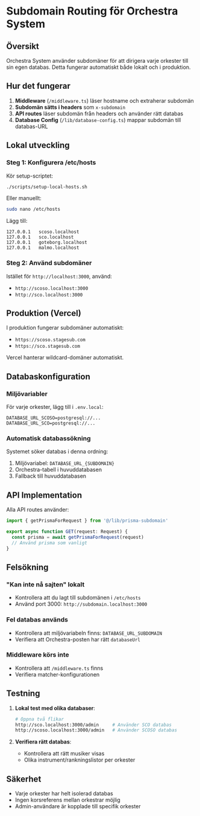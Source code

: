 # Subdomain Routing för Orchestra System

## Översikt

Orchestra System använder subdomäner för att dirigera varje orkester till sin egen databas. Detta fungerar automatiskt både lokalt och i produktion.

## Hur det fungerar

1. **Middleware** (`/middleware.ts`) läser hostname och extraherar subdomän
2. **Subdomän sätts i headers** som `x-subdomain`
3. **API routes** läser subdomän från headers och använder rätt databas
4. **Database Config** (`/lib/database-config.ts`) mappar subdomän till databas-URL

## Lokal utveckling

### Steg 1: Konfigurera /etc/hosts

Kör setup-scriptet:
```bash
./scripts/setup-local-hosts.sh
```

Eller manuellt:
```bash
sudo nano /etc/hosts
```

Lägg till:
```
127.0.0.1   scoso.localhost
127.0.0.1   sco.localhost
127.0.0.1   goteborg.localhost
127.0.0.1   malmo.localhost
```

### Steg 2: Använd subdomäner

Istället för `http://localhost:3000`, använd:
- `http://scoso.localhost:3000`
- `http://sco.localhost:3000`

## Produktion (Vercel)

I produktion fungerar subdomäner automatiskt:
- `https://scoso.stagesub.com`
- `https://sco.stagesub.com`

Vercel hanterar wildcard-domäner automatiskt.

## Databaskonfiguration

### Miljövariabler

För varje orkester, lägg till i `.env.local`:
```
DATABASE_URL_SCOSO=postgresql://...
DATABASE_URL_SCO=postgresql://...
```

### Automatisk databassökning

Systemet söker databas i denna ordning:
1. Miljövariabel: `DATABASE_URL_{SUBDOMAIN}`
2. Orchestra-tabell i huvuddatabasen
3. Fallback till huvuddatabasen

## API Implementation

Alla API routes använder:
```typescript
import { getPrismaForRequest } from '@/lib/prisma-subdomain'

export async function GET(request: Request) {
  const prisma = await getPrismaForRequest(request)
  // Använd prisma som vanligt
}
```

## Felsökning

### "Kan inte nå sajten" lokalt
- Kontrollera att du lagt till subdomänen i `/etc/hosts`
- Använd port 3000: `http://subdomain.localhost:3000`

### Fel databas används
- Kontrollera att miljövariabeln finns: `DATABASE_URL_SUBDOMAIN`
- Verifiera att Orchestra-posten har rätt `databaseUrl`

### Middleware körs inte
- Kontrollera att `/middleware.ts` finns
- Verifiera matcher-konfigurationen

## Testning

1. **Lokal test med olika databaser**:
   ```bash
   # Öppna två flikar
   http://sco.localhost:3000/admin     # Använder SCO databas
   http://scoso.localhost:3000/admin   # Använder SCOSO databas
   ```

2. **Verifiera rätt databas**:
   - Kontrollera att rätt musiker visas
   - Olika instrument/rankningslistor per orkester

## Säkerhet

- Varje orkester har helt isolerad databas
- Ingen korsreferens mellan orkestrar möjlig
- Admin-användare är kopplade till specifik orkester